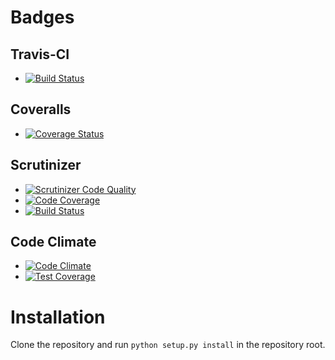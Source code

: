 Badges
======
Travis-CI
---------
* [![Build Status](https://travis-ci.org/micgro42/ReceiptEval.svg?branch=master)](https://travis-ci.org/micgro42/ReceiptEval)

Coveralls
---------
* [![Coverage Status](https://coveralls.io/repos/micgro42/ReceiptEval/badge.svg?branch=master&service=github)](https://coveralls.io/github/micgro42/ReceiptEval?branch=master)

Scrutinizer
-----------
* [![Scrutinizer Code Quality](https://scrutinizer-ci.com/g/micgro42/ReceiptEval/badges/quality-score.png?b=master)](https://scrutinizer-ci.com/g/micgro42/ReceiptEval/?branch=master)
* [![Code Coverage](https://scrutinizer-ci.com/g/micgro42/ReceiptEval/badges/coverage.png?b=master)](https://scrutinizer-ci.com/g/micgro42/ReceiptEval/?branch=master)
* [![Build Status](https://scrutinizer-ci.com/g/micgro42/ReceiptEval/badges/build.png?b=master)](https://scrutinizer-ci.com/g/micgro42/ReceiptEval/build-status/master)

Code Climate
------------
* [![Code Climate](https://codeclimate.com/github/micgro42/ReceiptEval/badges/gpa.svg)](https://codeclimate.com/github/micgro42/ReceiptEval)
* [![Test Coverage](https://codeclimate.com/github/micgro42/ReceiptEval/badges/coverage.svg)](https://codeclimate.com/github/micgro42/ReceiptEval/coverage)

Installation
============

Clone the repository and run ``python setup.py install`` in the repository root.

